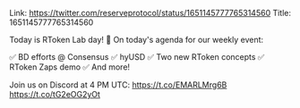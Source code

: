 Link:  https://twitter.com/reserveprotocol/status/1651145777765314560
Title: 1651145777765314560

Today is RToken Lab day! 🙌
On today's agenda for our weekly event:

✅ BD efforts @ Consensus
✅ hyUSD
✅ Two new RToken concepts
✅ RToken Zaps demo
✅ And more!

Join us on Discord at 4 PM UTC: https://t.co/EMARLMrg6B https://t.co/tG2eOG2yOt